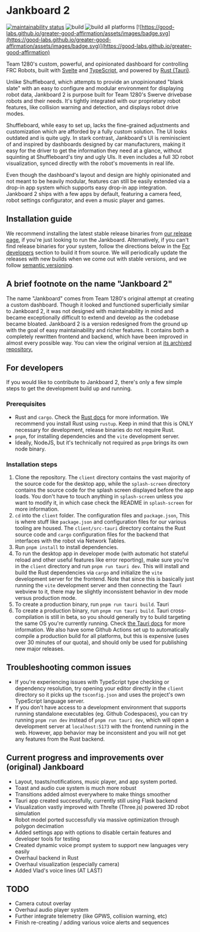 # Jankboard 2

[![maintainability status](https://api.codeclimate.com/v1/badges/4bedd567dbf60ec87164/maintainability)](https://codeclimate.com/repos/65dfbdc904f9ed00bbf381c8/maintainability)
![build](https://github.com/couscousdude/jankboard-2/actions/workflows/main.yml/badge.svg)
![build all platforms](https://github.com/couscousdude/jankboard-2/actions/workflows/publish-all.yml/badge.svg)
[![https://good-labs.github.io/greater-good-affirmation/assets/images/badge.svg](https://good-labs.github.io/greater-good-affirmation/assets/images/badge.svg)](https://good-labs.github.io/greater-good-affirmation)

Team 1280's custom, powerful, and opinionated dashboard for controlling FRC
Robots, built with [Svelte](https://svelte.dev/) and
[TypeScript](https://www.typescriptlang.org/), and powered by
[Rust (Tauri)](https://tauri.app/).

Unlike Shuffleboard, which attempts to provide an unopinionated "blank slate"
with an easy to configure and modular environment for displaying robot data,
Jankboard 2 is purpose built for Team 1280's Swerve drivebase robots and their
needs. It's tightly integrated with our proprietary robot features, like
collision warning and detection, and displays robot drive modes.

Shuffleboard, while easy to set up, lacks the fine-grained adjustments and
customization which are afforded by a fully custom solution. The UI looks
outdated and is quite ugly. In stark contrast, Jankboard's UI is reminiscient of
and inspired by dashboards designed by car manufacturers, making it easy for the
driver to get the information they need at a glance, without squinting at
Shuffleboard's tiny and ugly UIs. It even includes a full 3D robot
visualization, synced directly with the robot's movements in real life.

Even though the dashboard's layout and design are highly opinionated and not
meant to be heavily modular, features can still be easily extended via a drop-in
app system which supports easy drop-in app integration. Jankboard 2 ships with a
few apps by default, featuring a camera feed, robot settings configurator, and
even a music player and games.

## Installation guide

We recommend installing the latest stable release binaries from
[our release page](https://github.com/Team-1280/Jankboard-2/releases/), if
you're just looking to run the Jankboard. Alternatively, if you can't find
release binaries for your system, follow the directions below in the
[For developers](#for-developers) section to build it from source. We will
periodically update the releases with new builds when we come out with stable
versions, and we follow [semantic versioning](https://semver.org/).

## A brief footnote on the name "Jankboard 2"

The name "Jankboard" comes from Team 1280's original attempt at creating a
custom dashboard. Though it looked and functioned superficially similar to
Jankboard 2, it was not designed with maintainability in mind and became
exceptionally difficult to extend and develop as the codebase became bloated.
Jankboard 2 is a version redesigned from the ground up with the goal of easy
maintainability and richer features. It contains both a completely rewritten
frontend and backend, which have been improved in almost every possible way. You
can view the original version at
[its archived repository.](https://github.com/Team-1280/Jankboard-Super-Jank/tree/f42715f5ae1897e95ef15103b16ba6e764d2c0be)

## For developers

If you would like to contribute to Jankboard 2, there's only a few simple steps
to get the development build up and running.

### Prerequisites

- Rust and `cargo`. Check the [Rust docs](https://www.rust-lang.org/learn) for
  more information. We recommend you install Rust using `rustup`. Keep in mind
  that this is ONLY necessary for development, release binaries do not require
  Rust.
- `pnpm`, for installing dependencies and the `vite` development server.
- Ideally, NodeJS, but it's technically not required as `pnpm` brings its own
  node binary.

### Installation steps

1. Clone the repository. The `client` directory contains the vast majority of
   the source code for the desktop app, while the `splash-screen` directory
   contains the source code for the splash screen displayed before the app
   loads. You don't have to touch anything in `splash-screen` unless you want to
   modify it, in which case check the README in `splash-screen` for more
   information.
2. `cd` into the `client` folder. The configuration files and `package.json`,
   This is where stuff like `package.json` and configuration files for our
   various tooling are housed. The `client/src-tauri` directory contains the
   Rust source code and `cargo` configuration files for the backend that
   interfaces with the robot via Network Tables.
3. Run `pnpm install` to install dependencies.
4. To run the desktop app in developer mode (with automatic hot stateful reload
   and other useful features like error reporting), make sure you're in the
   `client` directory and run `pnpm run tauri dev`. This will install and build
   the Rust dependencies via `cargo` and initialize the `vite` development
   server for the frontend. Note that since this is basically just running the
   `vite` development server and then connecting the Tauri webview to it, there
   may be slightly inconsistent behavior in dev mode versus production mode.
5. To create a production binary, run `pnpm run tauri build`. Tauri
6. To create a production binary, run `pnpm run tauri build`. Tauri
   cross-compilation is still in beta, so you should generally try to build
   targeting the same OS you're currently running. Check
   [the Tauri docs](https://tauri.app/v1/guides/building/) for more information.
   We also have some Github Actions set up to automatically compile a production
   build for all platforms, but this is expensive (uses over 30 minutes of our
   quota), and should only be used for publishing new major releases.

## Troubleshooting common issues

- If you're experiencing issues with TypeScript type checking or dependency
  resolution, try opening your editor directly in the `client` directory so it
  picks up the `tsconfig.json` and uses the project's own TypeScript language
  server.
- If you don't have access to a development environment that supports running
  standalone executables (eg. Github Codespaces), you can try running
  `pnpm run dev` instead of `pnpm run tauri dev`, which will open a development
  server at `localhost:5173` with the frontend running in the web. However, app
  behavior may be inconsistent and you will not get any features from the Rust
  backend.

## Current progress and improvements over (original) Jankboard

- Layout, toasts/notifications, music player, and app system ported.
- Toast and audio cue system is much more robust
- Transitions added almost everywhere to make things smoother
- Tauri app created successfully, currently still using Flask backend
- Visualization vastly improved with Threlte (Three.js) powered 3D robot
  simulation
- Robot model ported successfully via massive optimization through polygon
  decimation
- Added settings app with options to disable certain features and developer
  tools for testing
- Created dynamic voice prompt system to support new languages very easily
- Overhaul backend in Rust
- Overhaul visualization (especially camera)
- Added Vlad's voice lines (AT LAST)

## TODO

- Camera cutout overlay
- Overhaul audio player system
- Further integrate telemetry (like GPWS, collision warning, etc)
- Finish re-creating / adding various voice alerts and sequences
